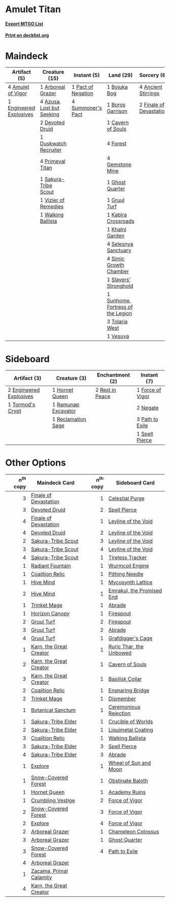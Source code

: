 # Amulet Titan

#### [Export MTGO List](../collection/Amulet%20Titan/Amulet%20Titan.txt)
#### [Print on decklist.org](http://decklist.org/?deckmain=4%09Amulet%20of%20Vigor%0A4%09Ancient%20Stirrings%0A1%09Arboreal%20Grazer%0A4%09Azusa,%20Lost%20but%20Seeking%0A1%09Bojuka%20Bog%0A1%09Boros%20Garrison%0A1%09Cavern%20of%20Souls%0A2%09Devoted%20Druid%0A1%09Duskwatch%20Recruiter%0A1%09Engineered%20Explosives%0A2%09Finale%20of%20Devastation%0A4%09Forest%0A4%09Gemstone%20Mine%0A1%09Ghost%20Quarter%0A1%09Gruul%20Turf%0A1%09Kabira%20Crossroads%0A1%09Khalni%20Garden%0A1%09Pact%20of%20Negation%0A4%09Primeval%20Titan%0A1%09Sakura-Tribe%20Scout%0A4%09Selesnya%20Sanctuary%0A4%09Simic%20Growth%20Chamber%0A1%09Slayers'%20Stronghold%0A4%09Summoner's%20Pact%0A1%09Sunhome,%20Fortress%20of%20the%20Legion%0A3%09Tolaria%20West%0A1%09Vesuva%0A1%09Vizier%20of%20Remedies%0A1%09Walking%20Ballista&deckside=2%09Engineered%20Explosives%0A1%09Force%20of%20Vigor%0A1%09Hornet%20Queen%0A2%09Negate%0A3%09Path%20to%20Exile%0A1%09Ramunap%20Excavator%0A1%09Reclamation%20Sage%0A2%09Rest%20in%20Peace%0A1%09Spell%20Pierce%0A1%09Tormod's%20Crypt)
# Maindeck

|                                          Artifact (5)                                           |                                           Creature (15)                                            |                                         Instant (5)                                         |                                                 Land (29)                                                  |                                           Sorcery (6)                                            |
|-------------------------------------------------------------------------------------------------|----------------------------------------------------------------------------------------------------|---------------------------------------------------------------------------------------------|------------------------------------------------------------------------------------------------------------|--------------------------------------------------------------------------------------------------|
|4 [Amulet of Vigor](http://gatherer.wizards.com/Pages/Card/Details.aspx?multiverseid=191577)     |1 [Arboreal Grazer](http://gatherer.wizards.com/Pages/Card/Details.aspx?multiverseid=461076)        |1 [Pact of Negation](http://gatherer.wizards.com/Pages/Card/Details.aspx?multiverseid=442057)|1 [Bojuka Bog](http://gatherer.wizards.com/Pages/Card/Details.aspx?multiverseid=376269)                     |4 [Ancient Stirrings](http://gatherer.wizards.com/Pages/Card/Details.aspx?multiverseid=442148)    |
|1 [Engineered Explosives](http://gatherer.wizards.com/Pages/Card/Details.aspx?multiverseid=50139)|4 [Azusa, Lost but Seeking](http://gatherer.wizards.com/Pages/Card/Details.aspx?multiverseid=442150)|4 [Summoner's Pact](http://gatherer.wizards.com/Pages/Card/Details.aspx?multiverseid=442178) |1 [Boros Garrison](http://gatherer.wizards.com/Pages/Card/Details.aspx?multiverseid=376271)                 |2 [Finale of Devastation](http://gatherer.wizards.com/Pages/Card/Details.aspx?multiverseid=461087)|
|                                                                                                 |2 [Devoted Druid](http://gatherer.wizards.com/Pages/Card/Details.aspx?multiverseid=135500)          |                                                                                             |1 [Cavern of Souls](http://gatherer.wizards.com/Pages/Card/Details.aspx?multiverseid=278058)                |                                                                                                  |
|                                                                                                 |1 [Duskwatch Recruiter](http://gatherer.wizards.com/Pages/Card/Details.aspx?multiverseid=409961)    |                                                                                             |4 [Forest](http://gatherer.wizards.com/Pages/Card/Details.aspx?multiverseid=439860)                         |                                                                                                  |
|                                                                                                 |4 [Primeval Titan](http://gatherer.wizards.com/Pages/Card/Details.aspx?multiverseid=438749)         |                                                                                             |4 [Gemstone Mine](http://gatherer.wizards.com/Pages/Card/Details.aspx?multiverseid=109761)                  |                                                                                                  |
|                                                                                                 |1 [Sakura-Tribe Scout](http://gatherer.wizards.com/Pages/Card/Details.aspx?multiverseid=74210)      |                                                                                             |1 [Ghost Quarter](http://gatherer.wizards.com/Pages/Card/Details.aspx?multiverseid=389534)                  |                                                                                                  |
|                                                                                                 |1 [Vizier of Remedies](http://gatherer.wizards.com/Pages/Card/Details.aspx?multiverseid=426740)     |                                                                                             |1 [Gruul Turf](http://gatherer.wizards.com/Pages/Card/Details.aspx?multiverseid=420917)                     |                                                                                                  |
|                                                                                                 |1 [Walking Ballista](http://gatherer.wizards.com/Pages/Card/Details.aspx?multiverseid=423848)       |                                                                                             |1 [Kabira Crossroads](http://gatherer.wizards.com/Pages/Card/Details.aspx?multiverseid=433191)              |                                                                                                  |
|                                                                                                 |                                                                                                    |                                                                                             |1 [Khalni Garden](http://gatherer.wizards.com/Pages/Card/Details.aspx?multiverseid=220535)                  |                                                                                                  |
|                                                                                                 |                                                                                                    |                                                                                             |4 [Selesnya Sanctuary](http://gatherer.wizards.com/Pages/Card/Details.aspx?multiverseid=376492)             |                                                                                                  |
|                                                                                                 |                                                                                                    |                                                                                             |4 [Simic Growth Chamber](http://gatherer.wizards.com/Pages/Card/Details.aspx?multiverseid=405379)           |                                                                                                  |
|                                                                                                 |                                                                                                    |                                                                                             |1 [Slayers' Stronghold](http://gatherer.wizards.com/Pages/Card/Details.aspx?multiverseid=240170)            |                                                                                                  |
|                                                                                                 |                                                                                                    |                                                                                             |1 [Sunhome, Fortress of the Legion](http://gatherer.wizards.com/Pages/Card/Details.aspx?multiverseid=455776)|                                                                                                  |
|                                                                                                 |                                                                                                    |                                                                                             |3 [Tolaria West](http://gatherer.wizards.com/Pages/Card/Details.aspx?multiverseid=136047)                   |                                                                                                  |
|                                                                                                 |                                                                                                    |                                                                                             |1 [Vesuva](http://gatherer.wizards.com/Pages/Card/Details.aspx?multiverseid=113543)                         |                                                                                                  |


# Sideboard

|                                          Artifact (3)                                           |                                         Creature (3)                                         |                                     Enchantment (2)                                      |                                        Instant (7)                                        |
|-------------------------------------------------------------------------------------------------|----------------------------------------------------------------------------------------------|------------------------------------------------------------------------------------------|-------------------------------------------------------------------------------------------|
|2 [Engineered Explosives](http://gatherer.wizards.com/Pages/Card/Details.aspx?multiverseid=50139)|1 [Hornet Queen](http://gatherer.wizards.com/Pages/Card/Details.aspx?multiverseid=238141)     |2 [Rest in Peace](http://gatherer.wizards.com/Pages/Card/Details.aspx?multiverseid=442021)|1 [Force of Vigor](http://gatherer.wizards.com/Pages/Card/Details.aspx?multiverseid=464113)|
|1 [Tormod's Crypt](http://gatherer.wizards.com/Pages/Card/Details.aspx?multiverseid=389723)      |1 [Ramunap Excavator](http://gatherer.wizards.com/Pages/Card/Details.aspx?multiverseid=430818)|                                                                                          |2 [Negate](http://gatherer.wizards.com/Pages/Card/Details.aspx?multiverseid=423707)        |
|                                                                                                 |1 [Reclamation Sage](http://gatherer.wizards.com/Pages/Card/Details.aspx?multiverseid=389651) |                                                                                          |3 [Path to Exile](http://gatherer.wizards.com/Pages/Card/Details.aspx?multiverseid=220511) |
|                                                                                                 |                                                                                              |                                                                                          |1 [Spell Pierce](http://gatherer.wizards.com/Pages/Card/Details.aspx?multiverseid=425876)  |


# Other Options

|*n*<sup>th</sup> copy|                                          Maindeck Card                                           |*n*<sup>th</sup> copy|                                           Sideboard Card                                           |
|--------------------:|--------------------------------------------------------------------------------------------------|--------------------:|----------------------------------------------------------------------------------------------------|
|                    3|[Finale of Devastation](http://gatherer.wizards.com/Pages/Card/Details.aspx?multiverseid=461087)  |                    1|[Celestial Purge](http://gatherer.wizards.com/Pages/Card/Details.aspx?multiverseid=183055)          |
|                    3|[Devoted Druid](http://gatherer.wizards.com/Pages/Card/Details.aspx?multiverseid=135500)          |                    2|[Spell Pierce](http://gatherer.wizards.com/Pages/Card/Details.aspx?multiverseid=425876)             |
|                    4|[Finale of Devastation](http://gatherer.wizards.com/Pages/Card/Details.aspx?multiverseid=461087)  |                    1|[Leyline of the Void](http://gatherer.wizards.com/Pages/Card/Details.aspx?multiverseid=107682)      |
|                    4|[Devoted Druid](http://gatherer.wizards.com/Pages/Card/Details.aspx?multiverseid=135500)          |                    2|[Leyline of the Void](http://gatherer.wizards.com/Pages/Card/Details.aspx?multiverseid=107682)      |
|                    2|[Sakura-Tribe Scout](http://gatherer.wizards.com/Pages/Card/Details.aspx?multiverseid=74210)      |                    3|[Leyline of the Void](http://gatherer.wizards.com/Pages/Card/Details.aspx?multiverseid=107682)      |
|                    3|[Sakura-Tribe Scout](http://gatherer.wizards.com/Pages/Card/Details.aspx?multiverseid=74210)      |                    4|[Leyline of the Void](http://gatherer.wizards.com/Pages/Card/Details.aspx?multiverseid=107682)      |
|                    4|[Sakura-Tribe Scout](http://gatherer.wizards.com/Pages/Card/Details.aspx?multiverseid=74210)      |                    1|[Tireless Tracker](http://gatherer.wizards.com/Pages/Card/Details.aspx?multiverseid=409997)         |
|                    1|[Radiant Fountain](http://gatherer.wizards.com/Pages/Card/Details.aspx?multiverseid=438810)       |                    1|[Wurmcoil Engine](http://gatherer.wizards.com/Pages/Card/Details.aspx?multiverseid=389756)          |
|                    1|[Coalition Relic](http://gatherer.wizards.com/Pages/Card/Details.aspx?multiverseid=442212)        |                    1|[Pithing Needle](http://gatherer.wizards.com/Pages/Card/Details.aspx?multiverseid=129526)           |
|                    1|[Hive Mind](http://gatherer.wizards.com/Pages/Card/Details.aspx?multiverseid=190556)              |                    1|[Mycosynth Lattice](http://gatherer.wizards.com/Pages/Card/Details.aspx?multiverseid=446209)        |
|                    2|[Hive Mind](http://gatherer.wizards.com/Pages/Card/Details.aspx?multiverseid=190556)              |                    1|[Emrakul, the Promised End](http://gatherer.wizards.com/Pages/Card/Details.aspx?multiverseid=414295)|
|                    1|[Trinket Mage](http://gatherer.wizards.com/Pages/Card/Details.aspx?multiverseid=50163)            |                    1|[Abrade](http://gatherer.wizards.com/Pages/Card/Details.aspx?multiverseid=430772)                   |
|                    1|[Horizon Canopy](http://gatherer.wizards.com/Pages/Card/Details.aspx?multiverseid=409571)         |                    1|[Firespout](http://gatherer.wizards.com/Pages/Card/Details.aspx?multiverseid=247407)                |
|                    2|[Gruul Turf](http://gatherer.wizards.com/Pages/Card/Details.aspx?multiverseid=420917)             |                    2|[Firespout](http://gatherer.wizards.com/Pages/Card/Details.aspx?multiverseid=247407)                |
|                    3|[Gruul Turf](http://gatherer.wizards.com/Pages/Card/Details.aspx?multiverseid=420917)             |                    2|[Abrade](http://gatherer.wizards.com/Pages/Card/Details.aspx?multiverseid=430772)                   |
|                    4|[Gruul Turf](http://gatherer.wizards.com/Pages/Card/Details.aspx?multiverseid=420917)             |                    1|[Grafdigger's Cage](http://gatherer.wizards.com/Pages/Card/Details.aspx?multiverseid=278452)        |
|                    1|[Karn, the Great Creator](http://gatherer.wizards.com/Pages/Card/Details.aspx?multiverseid=460928)|                    1|[Ruric Thar, the Unbowed](http://gatherer.wizards.com/Pages/Card/Details.aspx?multiverseid=442205)  |
|                    2|[Karn, the Great Creator](http://gatherer.wizards.com/Pages/Card/Details.aspx?multiverseid=460928)|                    1|[Cavern of Souls](http://gatherer.wizards.com/Pages/Card/Details.aspx?multiverseid=278058)          |
|                    3|[Karn, the Great Creator](http://gatherer.wizards.com/Pages/Card/Details.aspx?multiverseid=460928)|                    1|[Basilisk Collar](http://gatherer.wizards.com/Pages/Card/Details.aspx?multiverseid=426041)          |
|                    2|[Coalition Relic](http://gatherer.wizards.com/Pages/Card/Details.aspx?multiverseid=442212)        |                    1|[Ensnaring Bridge](http://gatherer.wizards.com/Pages/Card/Details.aspx?multiverseid=15866)          |
|                    2|[Trinket Mage](http://gatherer.wizards.com/Pages/Card/Details.aspx?multiverseid=50163)            |                    1|[Dismember](http://gatherer.wizards.com/Pages/Card/Details.aspx?multiverseid=382182)                |
|                    1|[Botanical Sanctum](http://gatherer.wizards.com/Pages/Card/Details.aspx?multiverseid=417817)      |                    1|[Ceremonious Rejection](http://gatherer.wizards.com/Pages/Card/Details.aspx?multiverseid=417613)    |
|                    1|[Sakura-Tribe Elder](http://gatherer.wizards.com/Pages/Card/Details.aspx?multiverseid=220582)     |                    1|[Crucible of Worlds](http://gatherer.wizards.com/Pages/Card/Details.aspx?multiverseid=129480)       |
|                    2|[Sakura-Tribe Elder](http://gatherer.wizards.com/Pages/Card/Details.aspx?multiverseid=220582)     |                    1|[Liquimetal Coating](http://gatherer.wizards.com/Pages/Card/Details.aspx?multiverseid=389578)       |
|                    3|[Coalition Relic](http://gatherer.wizards.com/Pages/Card/Details.aspx?multiverseid=442212)        |                    1|[Walking Ballista](http://gatherer.wizards.com/Pages/Card/Details.aspx?multiverseid=423848)         |
|                    3|[Sakura-Tribe Elder](http://gatherer.wizards.com/Pages/Card/Details.aspx?multiverseid=220582)     |                    3|[Spell Pierce](http://gatherer.wizards.com/Pages/Card/Details.aspx?multiverseid=425876)             |
|                    4|[Sakura-Tribe Elder](http://gatherer.wizards.com/Pages/Card/Details.aspx?multiverseid=220582)     |                    3|[Abrade](http://gatherer.wizards.com/Pages/Card/Details.aspx?multiverseid=430772)                   |
|                    1|[Explore](http://gatherer.wizards.com/Pages/Card/Details.aspx?multiverseid=451098)                |                    1|[Wheel of Sun and Moon](http://gatherer.wizards.com/Pages/Card/Details.aspx?multiverseid=146740)    |
|                    1|[Snow-Covered Forest](http://gatherer.wizards.com/Pages/Card/Details.aspx?multiverseid=121192)    |                    1|[Obstinate Baloth](http://gatherer.wizards.com/Pages/Card/Details.aspx?multiverseid=438745)         |
|                    1|[Hornet Queen](http://gatherer.wizards.com/Pages/Card/Details.aspx?multiverseid=238141)           |                    1|[Academy Ruins](http://gatherer.wizards.com/Pages/Card/Details.aspx?multiverseid=370424)            |
|                    1|[Crumbling Vestige](http://gatherer.wizards.com/Pages/Card/Details.aspx?multiverseid=407680)      |                    2|[Force of Vigor](http://gatherer.wizards.com/Pages/Card/Details.aspx?multiverseid=464113)           |
|                    2|[Snow-Covered Forest](http://gatherer.wizards.com/Pages/Card/Details.aspx?multiverseid=121192)    |                    3|[Force of Vigor](http://gatherer.wizards.com/Pages/Card/Details.aspx?multiverseid=464113)           |
|                    2|[Explore](http://gatherer.wizards.com/Pages/Card/Details.aspx?multiverseid=451098)                |                    4|[Force of Vigor](http://gatherer.wizards.com/Pages/Card/Details.aspx?multiverseid=464113)           |
|                    2|[Arboreal Grazer](http://gatherer.wizards.com/Pages/Card/Details.aspx?multiverseid=461076)        |                    1|[Chameleon Colossus](http://gatherer.wizards.com/Pages/Card/Details.aspx?multiverseid=220451)       |
|                    3|[Arboreal Grazer](http://gatherer.wizards.com/Pages/Card/Details.aspx?multiverseid=461076)        |                    1|[Ghost Quarter](http://gatherer.wizards.com/Pages/Card/Details.aspx?multiverseid=389534)            |
|                    3|[Snow-Covered Forest](http://gatherer.wizards.com/Pages/Card/Details.aspx?multiverseid=121192)    |                    4|[Path to Exile](http://gatherer.wizards.com/Pages/Card/Details.aspx?multiverseid=220511)            |
|                    4|[Arboreal Grazer](http://gatherer.wizards.com/Pages/Card/Details.aspx?multiverseid=461076)        |                     |                                                                                                    |
|                    1|[Zacama, Primal Calamity](http://gatherer.wizards.com/Pages/Card/Details.aspx?multiverseid=439836)|                     |                                                                                                    |
|                    4|[Karn, the Great Creator](http://gatherer.wizards.com/Pages/Card/Details.aspx?multiverseid=460928)|                     |                                                                                                    |

